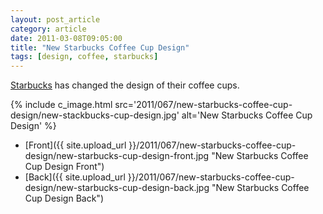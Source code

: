 ```yaml
---
layout: post_article
category: article
date: 2011-03-08T09:05:00
title: "New Starbucks Coffee Cup Design"
tags: [design, coffee, starbucks]
---
```


[Starbucks](http://starbucks.com/) has changed the design of their coffee cups.

{% include c_image.html src='2011/067/new-starbucks-coffee-cup-design/new-stackbucks-cup-design.jpg' alt='New Starbucks Coffee Cup Design' %}

* [Front]({{ site.upload_url }}/2011/067/new-starbucks-coffee-cup-design/new-starbucks-cup-design-front.jpg "New Starbucks Coffee Cup Design Front")
* [Back]({{ site.upload_url }}/2011/067/new-starbucks-coffee-cup-design/new-starbucks-cup-design-back.jpg "New Starbucks Coffee Cup Design Back")

